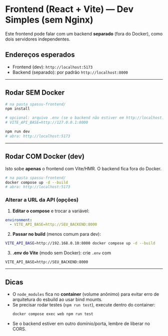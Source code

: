 # Frontend (React + Vite) — Dev Simples (sem Nginx)

Este frontend pode falar com um backend **separado** (fora do Docker), como dois servidores independentes.

## Endereços esperados
- Frontend (dev): `http://localhost:5173`
- Backend (separado): por padrão `http://localhost:8000`

---

## Rodar SEM Docker

```bash
# na pasta spassu-frontend/
npm install

# opcional: arquivo .env (se o backend não estiver em http://localhost:8000)
# VITE_API_BASE=http://127.0.0.1:8000

npm run dev
# abra: http://localhost:5173
```

---

## Rodar COM Docker (dev)

Isto sobe **apenas** o frontend com Vite/HMR. O backend fica fora do Docker.

```bash
# na pasta spassu-frontend/
docker compose up -d --build
# abra: http://localhost:5173
```


### Alterar a URL da API (opções)

1) **Editar o compose** e trocar a variável:
```yaml
environment:
  - VITE_API_BASE=http://SEU_BACKEND:8000
```

2) **Passar no build** (menos comum para dev):
```bash
VITE_API_BASE=http://192.168.0.10:8000 docker compose up -d --build
```

3) **.env do Vite** (modo sem Docker): crie `.env` com
```
VITE_API_BASE=http://SEU_BACKEND:8000
```

---

## Dicas

- O `node_modules` fica no **container** (volume anônimo) para evitar erro de arquitetura do esbuild ao usar bind mounts.
- Se precisar rodar testes (`npm run test`), execute dentro do container:
  ```bash
  docker compose exec web npm run test
  ```
- Se o backend estiver em outro domínio/porta, lembre de liberar no CORS.

